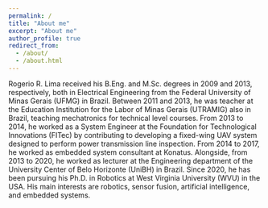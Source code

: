 ```yaml
---
permalink: /
title: "About me"
excerpt: "About me"
author_profile: true
redirect_from: 
  - /about/
  - /about.html
---
```


Rogerio R. Lima received his B.Eng. and M.Sc. degrees in 2009 and 2013, respectively, both in Electrical Engineering from the Federal University of Minas Gerais (UFMG) in Brazil. Between 2011 and 2013, he was teacher at the Education Institution for the Labor of Minas Gerais (UTRAMIG) also in Brazil, teaching mechatronics for technical level courses. From 2013 to 2014, he worked as a System Engineer at the Foundation for Technological Innovations (FITec) by contributing to developing a fixed-wing UAV system designed to perform power transmission line inspection. From 2014 to 2017, he worked as embedded system consultant at Konatus. Alongside, from 2013 to 2020, he worked as lecturer at the Engineering department of the University Center of Belo Horizonte (UniBH) in Brazil. Since 2020, he has been pursuing his Ph.D. in Robotics at West Virginia University (WVU) in the USA. His main interests are robotics, sensor fusion, artificial intelligence, and embedded systems.
